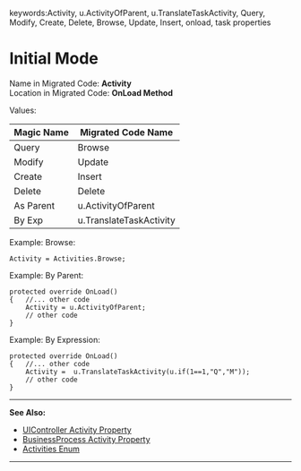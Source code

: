 ﻿keywords:Activity, u.ActivityOfParent, u.TranslateTaskActivity, Query, Modify, Create, Delete, Browse, Update, Insert, onload, task properties
# Initial Mode

Name in Migrated Code: **Activity**  
Location in Migrated Code: **OnLoad Method**

Values:

| Magic Name | Migrated Code Name      |
|------------|-------------------------|
| Query      | Browse                  |
| Modify     | Update                  |
| Create     | Insert                  |
| Delete     | Delete                  |
| As Parent  | u.ActivityOfParent      |
| By Exp     | u.TranslateTaskActivity |

Example: Browse:
```csdiff
Activity = Activities.Browse;
```
Example: By Parent:
```csdiff
protected override OnLoad()
{   //... other code
    Activity = u.ActivityOfParent;
    // other code
}
```
Example: By Expression:
```csdiff
protected override OnLoad()
{   //... other code
    Activity =  u.TranslateTaskActivity(u.if(1==1,"Q","M")); 
    // other code
}
```

---
**See Also:**

- [UIController Activity Property](http://fireflymigration.com/reference/html/P_Firefly_Box_UIController_Activity.htm)
- [BusinessProcess Activity Property](http://fireflymigration.com/reference/html/P_Firefly_Box_BusinessProcess_Activity.htm)
- [Activities Enum](http://fireflymigration.com/reference/html/T_Firefly_Box_Activities.htm)

---
